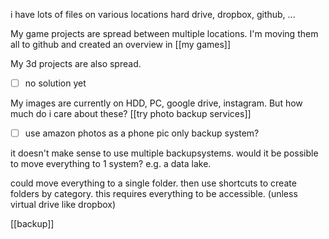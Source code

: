 i have lots of files on various locations
hard drive, dropbox, github, ...

My game projects are spread between multiple locations. I'm moving them all to github and created an overview in [[my games]]

My 3d projects are also spread. 
- [ ] no solution yet

My images are currently on HDD, PC, google drive, instagram.
But how much do i care about these?
[[try photo backup services]]
- [ ] use amazon photos as a phone pic only backup system?

it doesn't make sense to use multiple backupsystems.
would it be possible to move everything to 1 system?
e.g. a data lake.

could move everything to a single folder. then use shortcuts to create folders by category.
this requires everything to be accessible. (unless virtual drive like dropbox)


[[backup]]
